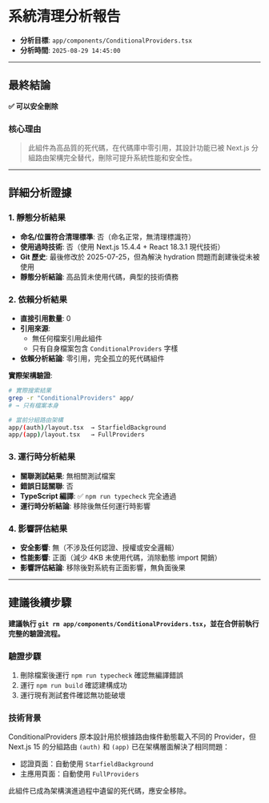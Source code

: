 # 系統清理分析報告

- **分析目標**: `app/components/ConditionalProviders.tsx`
- **分析時間**: `2025-08-29 14:45:00`

---

## 最終結論

**✅ 可以安全刪除**

### 核心理由

> 此組件為高品質的死代碼，在代碼庫中零引用，其設計功能已被 Next.js 分組路由架構完全替代，刪除可提升系統性能和安全性。

---

## 詳細分析證據

### 1. 靜態分析結果

- **命名/位置符合清理標準**: 否（命名正常，無清理標識符）
- **使用過時技術**: 否（使用 Next.js 15.4.4 + React 18.3.1 現代技術）
- **Git 歷史**: 最後修改於 2025-07-25，但為解決 hydration 問題而創建後從未被使用
- **靜態分析結論**: 高品質未使用代碼，典型的技術債務

### 2. 依賴分析結果

- **直接引用數量**: 0
- **引用來源**: 
  - 無任何檔案引用此組件
  - 只有自身檔案包含 `ConditionalProviders` 字樣
- **依賴分析結論**: 零引用，完全孤立的死代碼組件

**實際架構驗證**:
```bash
# 實際搜索結果
grep -r "ConditionalProviders" app/
# → 只有檔案本身

# 當前分組路由架構
app/(auth)/layout.tsx  → StarfieldBackground
app/(app)/layout.tsx   → FullProviders
```

### 3. 運行時分析結果

- **關聯測試結果**: 無相關測試檔案
- **錯誤日誌關聯**: 否
- **TypeScript 編譯**: ✅ `npm run typecheck` 完全通過
- **運行時分析結論**: 移除後無任何運行時影響

### 4. 影響評估結果

- **安全影響**: 無（不涉及任何認證、授權或安全邏輯）
- **性能影響**: 正面（減少 4KB 未使用代碼，消除動態 import 開銷）
- **影響評估結論**: 移除後對系統有正面影響，無負面後果

---

## 建議後續步驟

**建議執行 `git rm app/components/ConditionalProviders.tsx`，並在合併前執行完整的驗證流程。**

### 驗證步驟
1. 刪除檔案後運行 `npm run typecheck` 確認無編譯錯誤
2. 運行 `npm run build` 確認建構成功  
3. 運行現有測試套件確認無功能破壞

### 技術背景
ConditionalProviders 原本設計用於根據路由條件動態載入不同的 Provider，但 Next.js 15 的分組路由 `(auth)` 和 `(app)` 已在架構層面解決了相同問題：
- 認證頁面：自動使用 `StarfieldBackground`
- 主應用頁面：自動使用 `FullProviders`

此組件已成為架構演進過程中遺留的死代碼，應安全移除。